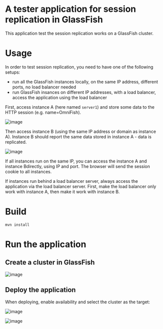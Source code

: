 # A tester application for session replication in GlassFish

This application test the session replication works on a GlassFish cluster.

# Usage

In order to test session replication, you need to have one of the following setups:

* run all the GlassFish instances locally, on the same IP address, different ports, no load balancer needed
* run GlassFish insances on different IP addresses, with a load balancer, access the application using the load balancer

First, access instance A (here named `server1`) and store some data to the HTTP session (e.g. name=OmniFish). 

![image](https://github.com/user-attachments/assets/3207710c-1519-4d80-81e2-3ef95321920e)

Then access instance B (using the same IP address or domain as instance A). Instance B should report the same data stored in instance A - data is replicated.

![image](https://github.com/user-attachments/assets/d740b8e0-f377-40c4-ac79-fd7c09da7f3d)

If all instances run on the same IP, you can access the instance A and instance Bdirectly, using IP and port. 
The browser will send the session cookie to all instances.

If instances run behind a load balancer server, always access the application via the load balancer server. 
First, make the load balancer only work with instance A, then make it work with instance B.

# Build 

`mvn install`

# Run the application

## Create a cluster in GlassFish

![image](https://github.com/user-attachments/assets/70854ed1-faa1-411a-bbe9-9871fefa5843)

## Deploy the application

When deploying, enable availability and select the cluster as the target:

![image](https://github.com/user-attachments/assets/00ee3e47-8b2f-4cd8-9700-b46be3d4833c)

![image](https://github.com/user-attachments/assets/216d7440-8e16-4f56-a9e3-fd1966e9e44c)
